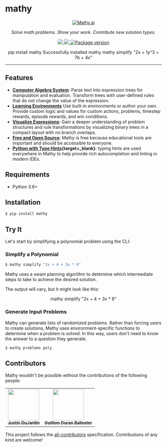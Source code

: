 # mathy

<p align="center">
  <a href="/"><img mathy-logo src="/img/mathy_logo.png" alt="Mathy.ai"></a>
</p>
<p align="center">
    <em>Solve math problems. Show your work. Contribute new solution types.</em>
</p>
<p align="center">
<a href="https://github.com/justindujardin/mathy/actions">
    <img src="https://github.com/justindujardin/mathy/workflows/Build/badge.svg" />
</a>
<a href="https://codecov.io/gh/justindujardin/mathy">
    <img src="https://codecov.io/gh/justindujardin/mathy/branch/master/graph/badge.svg?token=CqPEOdEMJX" />
</a>
<a href="https://pypi.org/project/mathy" target="_blank">
    <img src="https://badge.fury.io/py/mathy.svg" alt="Package version">
</a>
</p>
<div align="center" data-termynal-container>
    <div id="termynal" data-termynal="" data-ty-typedelay="30" data-ty-lineDelay="500">
        <span data-ty="input">pip install mathy</span>
        <span data-ty="progress"></span>
        <span class="u-hide-sm" data-ty-lineDelay="0" data-ty="">Successfully installed mathy</span>
        <span data-ty-lineDelay="0" class="u-hide-sm" data-ty=""></span>
        <span data-ty="input">mathy simplify "2x + 1y^3 + 7b + 4x"</span>
        <span data-ty="" data-ty-text="initial                   | 2x + 1y^3 + 7b + 4x"></span>
        <span data-ty="" data-ty-text="associative group         | 2x + (1y^3 + 7b) + 4x"></span>
        <span data-ty="" data-ty-text="associative group         | 2x + (1y^3 + 7b + 4x)"></span>
        <span data-ty="" data-ty-text="commutative swap          | 1y^3 + 7b + 4x + 2x"></span>
        <span data-ty="" data-ty-text="associative group         | 1y^3 + 7b + (4x + 2x)"></span>
        <span data-ty="" data-ty-text="distributive factoring    | 1y^3 + 7b + (4 + 2) * x"></span>
        <span data-ty="" data-ty-text="constant arithmetic       | 1y^3 + 7b + 6x"></span>
        <span data-ty-lineDelay="0" class="u-hide-sm" data-ty=""></span>
        <span data-ty="" data-ty-text='"2x + 1y^3 + 7b + 4x" = "1y^3 + 7b + 6x"'></span>
    </div>
</div>

---

## Features

- **[Computer Algebra System](https://core.mathy.ai)**: Parse text into expression trees for manipulation and evaluation. Transform trees with user-defined rules that do not change the value of the expression.
- **[Learning Environments](https://envs.mathy.ai)** Use built-in environments or author your own. Provide custom logic and values for custom actions, problems, timestep rewards, episode rewards, and win conditions.
- **[Visualize Expressions](https://core.mathy.ai/api/layout)**: Gain a deeper understanding of problem structures and rule transformations by visualizing binary trees in a compact layout with no branch overlaps.
- **[Free and Open Source](/license)**: Mathy is free because educational tools are important and should be accessible to everyone.
- **[Python with Type Hints](https://fastapi.tiangolo.com/python-types/){target=\_blank}**: typing hints are used everywhere in Mathy to help provide rich autocompletion and linting in modern IDEs.

## Requirements

- Python 3.6+

## Installation

```bash
$ pip install mathy
```

## Try It

Let's start by simplifying a polynomial problem using the CLI:

### Simplify a Polynomial

```bash
$ mathy simplify "2x + 4 + 3x * 6"
```

Mathy uses a swam planning algorithm to determine which intermediate steps to take to achieve the desired solution.

The output will vary, but it might look like this:

<div align="center" data-termynal-container>
    <div id="termynal-two" data-termynal="" data-ty-typedelay="40" data-ty-lineDelay="1000">
        <span data-ty="input">mathy simplify "2x + 4 + 3x * 6"</span>
        <span data-ty="" data-ty-text="initial                   | 2x + 4 + 3x * 6"></span>
        <span data-ty="" data-ty-text="constant arithmetic       | 2x + 4 + 18x"></span>
        <span data-ty="" data-ty-text="commutative swap          | 4 + 2x + 18x"></span>
        <span data-ty="" data-ty-text="commutative swap          | 2x + 4 + 18x"></span>
        <span data-ty="" data-ty-text="commutative swap          | 18x + (2x + 4)"></span>
        <span data-ty="" data-ty-text="distributive factoring    | (18 + 2) * x + 4"></span>
        <span data-ty="" data-ty-text="constant arithmetic       | 20x + 4"></span>
        <span data-ty-lineDelay="0" class="u-hide-sm" data-ty=""></span>
        <span data-ty="" data-ty-text='"2x + 4 + 3x * 6" = "20x + 4"'></span>
    </div>
</div>

### Generate Input Problems

Mathy can generate lists of randomized problems. Rather than forcing users to create solutions, Mathy uses environment-specific functions to determine when a problem is solved. In this way, users don't need to know the answer to a question they generate.

```bash
$ mathy problems poly
```

## Contributors

Mathy wouldn't be possible without the contributions of the following people:

<div class="contributors-wrapper">
<!-- ALL-CONTRIBUTORS-LIST:START - Do not remove or modify this section -->
<!-- prettier-ignore-start -->
<!-- markdownlint-disable -->
<table>
  <tr>
    <td align="center"><a target="_blank" href="https://www.justindujardin.com/"><img src="https://avatars0.githubusercontent.com/u/101493?v=4" width="100px;" alt=""/><br /><sub><b>Justin DuJardin</b></sub></a></td>
    <td align="center"><a target="_blank" href="https://twitter.com/Miau_DB"><img src="https://avatars3.githubusercontent.com/u/7149899?v=4" width="100px;" alt=""/><br /><sub><b>Guillem Duran Ballester</b></sub></a></td>
  </tr>
</table>

<!-- markdownlint-enable -->
<!-- prettier-ignore-end -->
<!-- ALL-CONTRIBUTORS-LIST:END -->
</div>

This project follows the [all-contributors](https://github.com/all-contributors/all-contributors) specification. Contributions of any kind are welcome!
